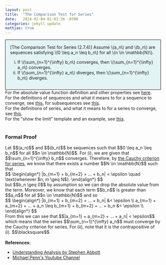 ```yaml
---
layout: post
title:  "The Comparison Test for Series"
date:   2024-02-04 01:01:36 -0700
categories: jekyll update
mathjax: true
---
```

<div style="background-color: #E3F4F4; padding: 15px 15px 15px 15px; border:1px solid black;">
  [The Comparison Test for Series (2.7.4)] Assume \(a_n\) and \(b_n\) are sequences satisfying \(0 \leq a_n \leq b_n\) for all \(n \in \mathbb{N}\). 
	  <ol type="i">
	    <li>If \(\sum_{n=1}^{\infty} b_n\) converges, then \(\sum_{n=1}^{\infty} a_n\) converges.</li>
	    <li>If \(\sum_{n=1}^{\infty} a_n\) diverges, then \(\sum_{n=1}^{\infty} b_n\) diverges.</li>
	  </ol>
</div>
<!------------------------------------------------------------------------------------>
For the absolute value function definition and other properties see <a href="https://strncat.github.io/jekyll/update/2024/05/26/analysis-absolute-value-properties.html">here</a>.
<br>
For the definitions of sequences and what it means to for a sequence to converge, see <a href="https://strncat.github.io/jekyll/update/2024/05/21/analysis-seq-definitions.html">this</a>, for subsequences see <a href="https://strncat.github.io/jekyll/update/2024/02/10/analysis-seq-subsequences.html">this</a>.
<br>
For the definitions of series, and what it means to for a series to converge, see <a href="https://strncat.github.io/jekyll/update/2024/06/10/analysis-series-definitions.html">this</a>.
<br>
For the "show the limit" template and an example, see <a href="https://strncat.github.io/jekyll/update/2024/05/12/analysis-seq-limit-template.html">this</a>.
<br> 
<br>
<!------------------------------------------------------------------------------------>
<h3>Formal Proof</h3>
Let $$(a_n)$$ and $$(b_n)$$ be sequences such that $$0 \leq a_n \leq b_n$$ for all $$n \in \mathbb{N}$$. For (i), we are given that $$\sum_{n=1}^{\infty} b_n$$ converges. Therefore, by <a href="https://strncat.github.io/jekyll/update/2024/02/02/analysis-series-cauchy-criteria.html"> the Cauchy criterion for series</a>, we know that there exists a number $$N \in \mathbb{N}$$ such that
<div>
$$
\begin{align*}
|b_{m+1} + b_{m+2} + ... + b_n| < \epsilon \quad \text{whenever $n, m \geq N$}.
\end{align*}
$$
</div>
but $$b_n \geq 0$$ by assumption so we can drop the absolute value from the term. Moreover, we know that each term $$b_n$$ is greater than $$a_n$$ for all $$n \in \mathbb{N}$$ and so
<div>
$$
\begin{align*}
|b_{m+1} + b_{m+2} + ... + b_n| &< \epsilon \\
a_{m+1} + a_{m+2} + ... + a_n \leq b_{m+1} + b_{m+2} + ... + b_n &< \epsilon \\
\end{align*}
$$
</div>
From this we can see that $$|a_{m+1} + a_{m+2} + ... + a_n| < \epsilon$$ which means that the series $$\sum_{n=1}^{\infty} a_n$$ must converge by the Cauchy criterion for series. For (ii), note that it is the contrapositive of (i). $$\blacksquare$$
<br>
<br>
<!------------------------------------------------------------------------------------>
<b>References:</b>
<ul>
<li><a href="https://www.amazon.com/Understanding-Analysis-Undergraduate-Texts-Mathematics/dp/1493927116">Understanding Analysis by Stephen Abbott</a></li>
<li><a href="https://www.youtube.com/watch?v=wTq6HI9w4n8">Michael Penn's Youtube Channel</a></li>
</ul>